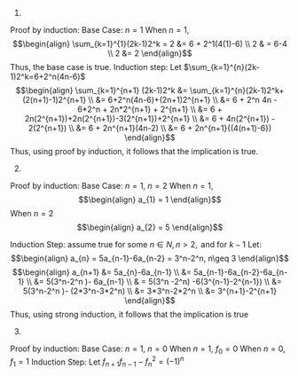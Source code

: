 1.
Proof by induction:
Base Case: $n = 1$
When $n=1$, 
$$\begin{align}
\sum_{k=1}^{1}(2k-1)2^k = 2 &=  6 + 2^1(4(1)-6) \\
2 & =  6-4 \\
2 &= 2
\end{align}$$
Thus, the base case is true.
Induction step: 
Let $\sum_{k=1}^{n}(2k-1)2^k=6+2^n(4n-6)$
$$\begin{align}
\sum_{k=1}^{n+1} (2k-1)2^k &= \sum_{k=1}^{n}(2k-1)2^k+(2(n+1)-1)2^{n+1} \\
&= 6+2^n(4n-6)+(2n+1)2^{n+1} \\
&= 6 + 2^n 4n - 6*2^n + 2n*2^{n+1} + 2^{n+1} \\
&= 6 + 2n(2^{n+1})+2n(2^{n+1})-3(2^{n+1})+2^{n+1} \\
&= 6 + 4n(2^{n+1}) - 2(2^{n+1}) \\
&= 6 + 2n^{n+1}(4n-2) \\
&= 6 + 2n^{n+1}{(4(n+1)-6})
\end{align}$$
Thus, using proof by induction, it follows that the implication is true.

2.
Proof by induction:
Base Case: $n = 1$, $n = 2$
When $n = 1$,
$$\begin{align}
a_{1} = 1
\end{align}$$
When $n = 2$
$$\begin{align}
a_{2} = 5
\end{align}$$

Induction Step: assume true for some $n \in N, n >2,  \text{ and for } k-1$
Let:
$$\begin{align}
a_{n} = 5a_{n-1}-6a_{n-2} = 3^n-2^n, n\geq 3
\end{align}$$
$$\begin{align}
a_{n+1} &= 5a_{n}-6a_{n-1} \\
&= 5a_{n-1}-6a_{n-2}-6a_{n-1} \\
&= 5(3^n-2^n )- 6a_{n-1} \\
& = 5(3^n -2^n) -6(3^{n-1}-2^{n-1}) \\
&= 5(3^n-2^n )- (2*3^n-3*2^n) \\
&= 3*3^n-2*2^n \\
&= 3^{n+1}-2^{n+1}
\end{align}$$
Thus, using strong induction, it follows that the implication is true

3.
Proof by induction:
Base Case: $n = 1$, $n = 0$
When $n=1$, $f_{0}=0$
When $n =0, f_{1}=1$
Induction Step:
Let $f_{n+1}f_{n-1}-f^2_{n}=(-1)^n$